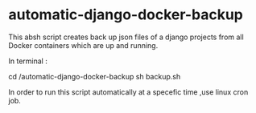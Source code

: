 # automatic-django-docker-backup
This absh script creates back up json files of a django projects from all Docker containers which are up and running.

In terminal :

cd /automatic-django-docker-backup
sh backup.sh

In order to run this script automatically at a specefic time ,use linux cron job.

